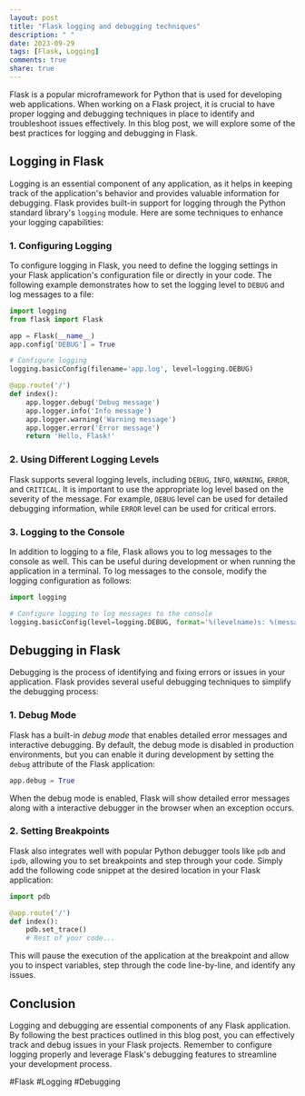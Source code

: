 ```yaml
---
layout: post
title: "Flask logging and debugging techniques"
description: " "
date: 2023-09-29
tags: [Flask, Logging]
comments: true
share: true
---
```


Flask is a popular microframework for Python that is used for developing web applications. When working on a Flask project, it is crucial to have proper logging and debugging techniques in place to identify and troubleshoot issues effectively. In this blog post, we will explore some of the best practices for logging and debugging in Flask.

## Logging in Flask

Logging is an essential component of any application, as it helps in keeping track of the application's behavior and provides valuable information for debugging. Flask provides built-in support for logging through the Python standard library's `logging` module. Here are some techniques to enhance your logging capabilities:

### 1. Configuring Logging

To configure logging in Flask, you need to define the logging settings in your Flask application's configuration file or directly in your code. The following example demonstrates how to set the logging level to `DEBUG` and log messages to a file:

```python
import logging
from flask import Flask

app = Flask(__name__)
app.config['DEBUG'] = True

# Configure logging
logging.basicConfig(filename='app.log', level=logging.DEBUG)

@app.route('/')
def index():
    app.logger.debug('Debug message')
    app.logger.info('Info message')
    app.logger.warning('Warning message')
    app.logger.error('Error message')
    return 'Hello, Flask!'
```
### 2. Using Different Logging Levels

Flask supports several logging levels, including `DEBUG`, `INFO`, `WARNING`, `ERROR`, and `CRITICAL`. It is important to use the appropriate log level based on the severity of the message. For example, `DEBUG` level can be used for detailed debugging information, while `ERROR` level can be used for critical errors.

### 3. Logging to the Console

In addition to logging to a file, Flask allows you to log messages to the console as well. This can be useful during development or when running the application in a terminal. To log messages to the console, modify the logging configuration as follows:

```python
import logging

# Configure logging to log messages to the console
logging.basicConfig(level=logging.DEBUG, format='%(levelname)s: %(message)s')
```

## Debugging in Flask

Debugging is the process of identifying and fixing errors or issues in your application. Flask provides several useful debugging techniques to simplify the debugging process:

### 1. Debug Mode

Flask has a built-in _debug mode_ that enables detailed error messages and interactive debugging. By default, the debug mode is disabled in production environments, but you can enable it during development by setting the `debug` attribute of the Flask application:

```python
app.debug = True
```

When the debug mode is enabled, Flask will show detailed error messages along with a interactive debugger in the browser when an exception occurs.

### 2. Setting Breakpoints

Flask also integrates well with popular Python debugger tools like `pdb` and `ipdb`, allowing you to set breakpoints and step through your code. Simply add the following code snippet at the desired location in your Flask application:

```python
import pdb

@app.route('/')
def index():
    pdb.set_trace()
    # Rest of your code...
```

This will pause the execution of the application at the breakpoint and allow you to inspect variables, step through the code line-by-line, and identify any issues.

## Conclusion

Logging and debugging are essential components of any Flask application. By following the best practices outlined in this blog post, you can effectively track and debug issues in your Flask projects. Remember to configure logging properly and leverage Flask's debugging features to streamline your development process.

#Flask #Logging #Debugging